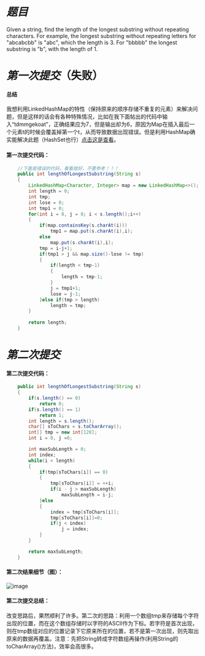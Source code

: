 # *题目*
Given a string, find the length of the longest substring without repeating characters. For example, the longest substring without repeating letters for "abcabcbb" is "abc", which the length is 3. For "bbbbb" the longest substring is "b", with the length of 1.

# *第一次提交*（失败）
#### 总结
我想利用LinkedHashMap的特性（保持原来的顺序存储不重复的元素）来解决问题，但是这样的话会有各种特殊情况，比如在我下面帖出的代码中输入“tdmmgekoat”，正确结果应为7，但是输出却为6，原因为Map在插入最后一个元素t的时候会覆盖掉第一个t，从而导致数据出现错误。但是利用HashMap确实能解决此题（HashSet也行）[点击这是查看](https://leetcode.com/discuss/88989/simple-java-solution-using-hashmap)。
#### 第一次提交代码：
```java
    //下面是错误的代码，看看就好，不要参考！！！
    public int lengthOfLongestSubstring(String s)
    {
        LinkedHashMap<Character, Integer> map = new LinkedHashMap<>();
        int length = 0;
        int tmp;
        int lose = 0;
        int tmp1 = 0;
        for(int i = 0, j = 0; i < s.length();i++)
        {
            if(map.containsKey(s.charAt(i)))
                tmp1 = map.put(s.charAt(i),i);
            else
                map.put(s.charAt(i),i);
            tmp = i-j+1;
            if(tmp1 > j && map.size()-lose != tmp)
            {
                if(length < tmp-1)
                {
                    length = tmp-1;
                }
                j = tmp1+1;
                lose = j-1;
            }else if(tmp > length)
                length = tmp;
        }
 
        return length;
    }
```

# *第二次提交*
#### 第二次提交代码：
```java
    public int lengthOfLongestSubstring(String s)
    {
        if(s.length() == 0)
            return 0;
        if(s.length() == 1)
            return 1;
        int length = s.length();
        char[] sToChars = s.toCharArray();
        int[] tmp = new int[128];
        int i = 0, j =0;

        int maxSubLength = 0;
        int index;
        while(i < length)
        {
            if(tmp[sToChars[i]] == 0)
            {
                tmp[sToChars[i]] = ++i;
                if(i - j > maxSubLength)
                    maxSubLength = i-j;
            }else
            {
                index = tmp[sToChars[i]];
                tmp[sToChars[i]]=0;
                if(j < index)
                    j = index;
            }
        }

        return maxSubLength;
    }
```
#### 第二次结果细节（图）：
![image]()
#### 第二次提交总结：
改变思路后，果然顺利了许多。第二次的思路：利用一个数组tmp来存储每个字符出现的位置，而在这个数组存储时以字符的ASCII作为下标。若字符是首次出现，则在tmp数组对应的位置记录下它原来所在的位置，若不是第一次出现，则先取出原来的数据再覆盖。注意：先把String转成字符数组再操作(利用String的toCharArray()方法)，效率会高很多。
